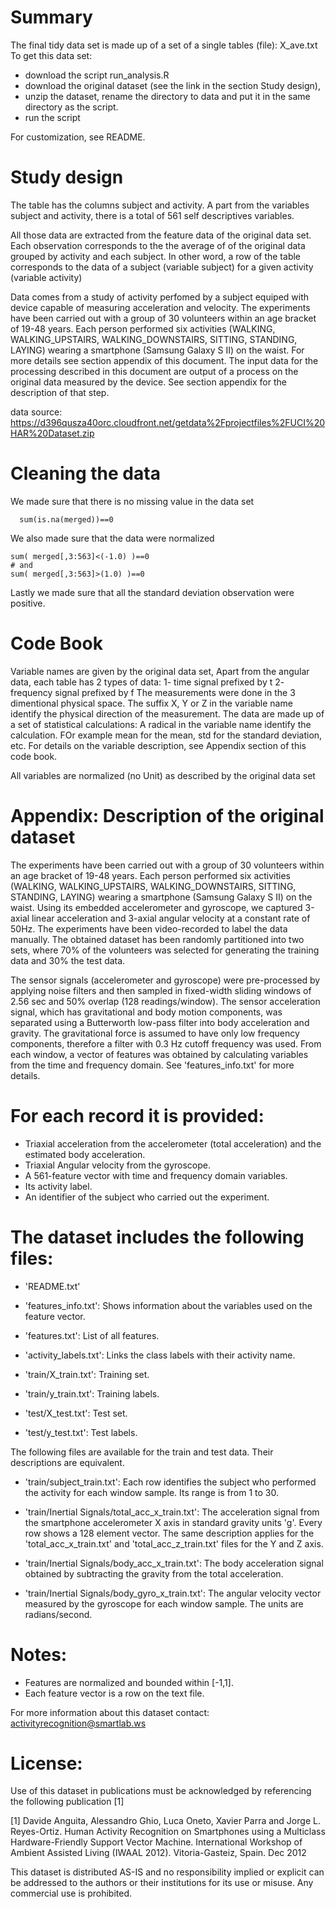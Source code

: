 
Summary
===========
The final tidy data set is made up of a set of a single tables (file): X_ave.txt
To get this data set:
* download the script run_analysis.R
* download the original dataset (see the link in the section Study design),
* unzip the dataset, rename the directory to data and put it in the same
  directory as the script.
* run the script

For customization, see README.

Study design
===============
The table has the columns subject and activity. A part from the variables
subject and activity, there is a total  of 561 self descriptives variables.

All those data are extracted from the feature data of the original data set.
Each observation corresponds to the the average of of the original data grouped
by activity and each subject. In other word, a row of the table corresponds to
the data of a subject (variable subject) for a given activity (variable activity)

Data comes from a study of activity perfomed by a subject equiped with device
capable of measuring acceleration and velocity. The experiments have been
carried out with a group of 30 volunteers within an age bracket of 19-48 years.
Each person performed six activities (WALKING, WALKING_UPSTAIRS,
WALKING_DOWNSTAIRS, SITTING, STANDING, LAYING) wearing a smartphone
(Samsung Galaxy S II) on the waist. For more details see section appendix of
this document.
The input data for the processing described in this document are output of a
process on the original data measured by the device. See section appendix for
the description of that step.

data source: https://d396qusza40orc.cloudfront.net/getdata%2Fprojectfiles%2FUCI%20HAR%20Dataset.zip

Cleaning the data
=================
We made sure that there is no missing value in the data set
```{r}
  sum(is.na(merged))==0
```
We also made sure that the data were normalized
```{r}
sum( merged[,3:563]<(-1.0) )==0
# and
sum( merged[,3:563]>(1.0) )==0
```
Lastly we made sure that all the standard deviation observation were positive.

Code Book
========================================================
Variable names are given by the original data set, 
Apart from the angular data, each table has 2 types of data:
1- time signal prefixed by t
2- frequency signal prefixed by f
The measurements were done in the 3 dimentional physical space. The suffix X, Y
or Z in the variable name identify the physical direction of the measurement.
The data are made up of a set of statistical calculations: A radical in the
variable name identify the calculation. FOr example mean for the mean, std for
the standard deviation, etc.
For details on the variable description, see Appendix section of this code book.


All variables are normalized (no Unit) as described by the original data set


Appendix: Description of the original dataset
========================================================

The experiments have been carried out with a group of 30 volunteers within an age bracket of 19-48 years. Each person performed six activities (WALKING, WALKING_UPSTAIRS, WALKING_DOWNSTAIRS, SITTING, STANDING, LAYING) wearing a smartphone (Samsung Galaxy S II) on the waist. Using its embedded accelerometer and gyroscope, we captured 3-axial linear acceleration and 3-axial angular velocity at a constant rate of 50Hz. The experiments have been video-recorded to label the data manually. The obtained dataset has been randomly partitioned into two sets, where 70% of the volunteers was selected for generating the training data and 30% the test data. 

The sensor signals (accelerometer and gyroscope) were pre-processed by applying noise filters and then sampled in fixed-width sliding windows of 2.56 sec and 50% overlap (128 readings/window). The sensor acceleration signal, which has gravitational and body motion components, was separated using a Butterworth low-pass filter into body acceleration and gravity. The gravitational force is assumed to have only low frequency components, therefore a filter with 0.3 Hz cutoff frequency was used. From each window, a vector of features was obtained by calculating variables from the time and frequency domain. See 'features_info.txt' for more details. 

For each record it is provided:
======================================

- Triaxial acceleration from the accelerometer (total acceleration) and the estimated body acceleration.
- Triaxial Angular velocity from the gyroscope. 
- A 561-feature vector with time and frequency domain variables. 
- Its activity label. 
- An identifier of the subject who carried out the experiment.

The dataset includes the following files:
=========================================

- 'README.txt'

- 'features_info.txt': Shows information about the variables used on the feature vector.

- 'features.txt': List of all features.

- 'activity_labels.txt': Links the class labels with their activity name.

- 'train/X_train.txt': Training set.

- 'train/y_train.txt': Training labels.

- 'test/X_test.txt': Test set.

- 'test/y_test.txt': Test labels.

The following files are available for the train and test data. Their descriptions are equivalent. 

- 'train/subject_train.txt': Each row identifies the subject who performed the activity for each window sample. Its range is from 1 to 30. 

- 'train/Inertial Signals/total_acc_x_train.txt': The acceleration signal from the smartphone accelerometer X axis in standard gravity units 'g'. Every row shows a 128 element vector. The same description applies for the 'total_acc_x_train.txt' and 'total_acc_z_train.txt' files for the Y and Z axis. 

- 'train/Inertial Signals/body_acc_x_train.txt': The body acceleration signal obtained by subtracting the gravity from the total acceleration. 

- 'train/Inertial Signals/body_gyro_x_train.txt': The angular velocity vector measured by the gyroscope for each window sample. The units are radians/second. 

Notes: 
======
- Features are normalized and bounded within [-1,1].
- Each feature vector is a row on the text file.

For more information about this dataset contact: activityrecognition@smartlab.ws

License:
========
Use of this dataset in publications must be acknowledged by referencing the following publication [1] 

[1] Davide Anguita, Alessandro Ghio, Luca Oneto, Xavier Parra and Jorge L. Reyes-Ortiz. Human Activity Recognition on Smartphones using a Multiclass Hardware-Friendly Support Vector Machine. International Workshop of Ambient Assisted Living (IWAAL 2012). Vitoria-Gasteiz, Spain. Dec 2012

This dataset is distributed AS-IS and no responsibility implied or explicit can be addressed to the authors or their institutions for its use or misuse. Any commercial use is prohibited.